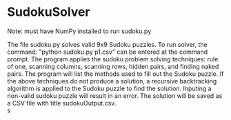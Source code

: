 SudokuSolver
============
Note: must have NumPy installed to run sudoku.py

The file sudoku.py solves valid 9x9 Sudoku puzzles. To run solver, the command: "python sudoku.py p1.csv" 
can be entered at the command prompt. The program applies the sudoku problem solving techniques: rule of one,
scanning columns, scanning rows, hidden pairs, and finding naked pairs. The program will list the methods 
used to fill out the Sudoku puzzle. If the above techniques do not produce a solution, a recursive backtracking
algorithm is applied to the Sudoku puzzle to find the solution. Inputing a non-valid sudoku puzzle will result
in an error. The solution will be saved as a CSV file with title sudokuOutput.csv.  
s
